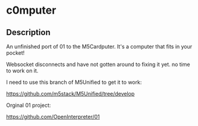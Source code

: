 # c0mputer

## Description

An unfinished port of 01 to the M5Cardputer. It's a computer that fits in your pocket!

Websocket disconnects and have not gotten around to fixing it yet. no time to work on it.

I need to use this branch of M5Unified to get it to work:

https://github.com/m5stack/M5Unified/tree/develop

Orginal 01 project:

https://github.com/OpenInterpreter/01